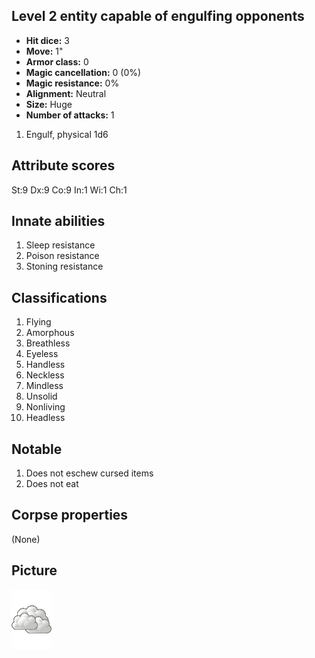 ## Level 2 entity capable of engulfing opponents
- **Hit dice:** 3
- **Move:** 1"
- **Armor class:** 0
- **Magic cancellation:** 0 (0%)
- **Magic resistance:** 0%
- **Alignment:** Neutral
- **Size:** Huge
- **Number of attacks:** 1
1. Engulf, physical 1d6
## Attribute scores
St:9 Dx:9 Co:9 In:1 Wi:1 Ch:1
## Innate abilities
1. Sleep resistance
2. Poison resistance
3. Stoning resistance
## Classifications
1. Flying
2. Amorphous
3. Breathless
4. Eyeless
5. Handless
6. Neckless
7. Mindless
8. Unsolid
9. Nonliving
10. Headless
## Notable
1. Does not eschew cursed items
2. Does not eat
## Corpse properties
(None)
## Picture
![Fog cloud](https://github.com/hyvanmielenpelit/GnollHackTileSet/blob/main/Monsters/fog_cloud/fog_cloud.png)
